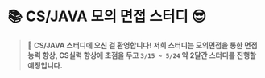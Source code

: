 # 📚 CS/JAVA 모의 면접 스터디 😎

> **👋 CS/JAVA 스터디에 오신 걸 환영합니다!
저희 스터디는 모의면접을 통한 면접 능력 향상, CS실력 향상에 초점을 두고 
`3/15 ~ 5/24` 약 2달간 스터디를 진행할 예정입니다.**

